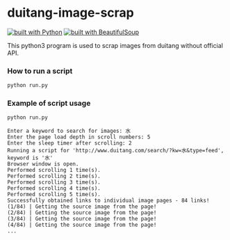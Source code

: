 # duitang-image-scrap

[![built with Python](https://img.shields.io/badge/Made%20with-Python3-red?style=for-the-badge&logo=python)](https://www.python.org/)
[![built with BeautifulSoup](https://img.shields.io/badge/Made%20with-BeautifulSoup-blue?style=for-the-badge&logo=bs4)](https://www.crummy.com/software/BeautifulSoup/bs4/doc/)

This python3 program is used to scrap images from duitang without official API.

### How to run a script

```bash
python run.py
```

### Example of script usage

```
python run.py

Enter a keyword to search for images: 水
Enter the page load depth in scroll numbers: 5
Enter the sleep timer after scrolling: 2
Running a script for 'http://www.duitang.com/search/?kw=水&type=feed', keyword is '水'
Browser window is open.
Performed scrolling 1 time(s).
Performed scrolling 2 time(s).
Performed scrolling 3 time(s).
Performed scrolling 4 time(s).
Performed scrolling 5 time(s).
Successfully obtained links to individual image pages - 84 links!
(1/84) | Getting the source image from the page!
(2/84) | Getting the source image from the page!
(3/84) | Getting the source image from the page!
(4/84) | Getting the source image from the page!
...
```
